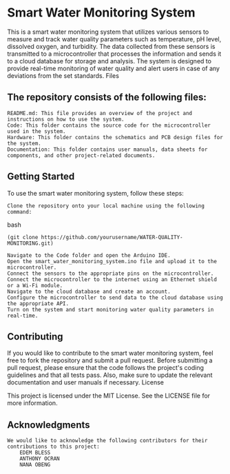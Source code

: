 # Smart Water Monitoring System

This is a smart water monitoring system that utilizes various sensors to measure and track water quality parameters such as temperature, pH level, dissolved oxygen, and turbidity. The data collected from these sensors is transmitted to a microcontroller that processes the information and sends it to a cloud database for storage and analysis. The system is designed to provide real-time monitoring of water quality and alert users in case of any deviations from the set standards.
Files

## The repository consists of the following files:

    README.md: This file provides an overview of the project and instructions on how to use the system.
    Code: This folder contains the source code for the microcontroller used in the system.
    Hardware: This folder contains the schematics and PCB design files for the system.
    Documentation: This folder contains user manuals, data sheets for components, and other project-related documents.

## Getting Started

To use the smart water monitoring system, follow these steps:

    Clone the repository onto your local machine using the following command:

bash

`(git clone https://github.com/yourusername/WATER-QUALITY-MONITORING.git)`

    Navigate to the Code folder and open the Arduino IDE.
    Open the smart_water_monitoring_system.ino file and upload it to the microcontroller.
    Connect the sensors to the appropriate pins on the microcontroller.
    Connect the microcontroller to the internet using an Ethernet shield or a Wi-Fi module.
    Navigate to the cloud database and create an account.
    Configure the microcontroller to send data to the cloud database using the appropriate API.
    Turn on the system and start monitoring water quality parameters in real-time.

## Contributing

If you would like to contribute to the smart water monitoring system, feel free to fork the repository and submit a pull request. Before submitting a pull request, please ensure that the code follows the project's coding guidelines and that all tests pass. Also, make sure to update the relevant documentation and user manuals if necessary.
License

This project is licensed under the MIT License. See the LICENSE file for more information.
## Acknowledgments

    We would like to acknowledge the following contributors for their contributions to this project:
        EDEM BLESS
        ANTHONY OCRAN
        NANA OBENG

